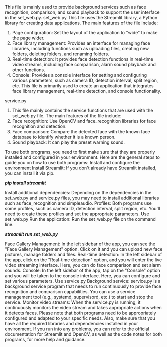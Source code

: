 This file is mainly used to provide background services such as face recognition, comparison, and sound playback to support the user interface in the set_web.py.
set_web.py
    This file uses the Streamlit library, a Python library for creating data applications. The main features of the file include:

1. Page configuration: Set the layout of the application to "wide" to make the page wider.
2. Face library management: Provides an interface for managing face libraries, including functions such as uploading files, creating new folders, deleting folders, and renaming folders.
3. Real-time detection: It provides face detection functions in real-time video streams, including face comparison, alarm sound playback and other functions.
4. Console: Provides a console interface for setting and configuring various parameters, such as camera ID, detection interval, split region, etc.
    This file is primarily used to create an application that integrates face library management, real-time detection, and console functionality.

service.py
1. This file mainly contains the service functions that are used with the set_web.py file. The main features of the file include:
2. Face recognition: Use OpenCV and face_recognition libraries for face recognition and detection.
3. Face comparison: Compare the detected face with the known face database to identify whether it is a known person.
4. Sound playback: It can play the preset warning sound.

To use both programs, you need to first make sure that they are properly installed and configured in your environment. Here are the general steps to guide you on how to use both programs:
Install and configure the environment
Install Streamlit: If you don't already have Streamlit installed, you can install it via pip.

***pip install streamlit***

Install additional dependencies: Depending on the dependencies in the set_web.py and service.py files, you may need to install additional libraries such as face_recognition and simpleaudio.
Profiles: Both programs use some profiles, such as camera ID, detection interval, split region, etc. You'll need to create these profiles and set the appropriate parameters.
Use set_web.py
Run the application: Run the set_web.py file on the command line.

***streamlit run set_web.py***

Face Gallery Management: In the left sidebar of the app, you can see the "Face Gallery Management" option. Click on it and you can upload new face pictures, manage folders and files.
Real-time detection: In the left sidebar of the app, click on the "Real-time detection" option, and you will enter the live video streaming interface. Here, you can do face comparison and set alarm sounds.
Console: In the left sidebar of the app, tap on the "Console" option and you will be taken to the console interface. Here, you can configure and set various parameters.
Use service.py
Background service: service.py is a background service program that needs to run continuously to provide face recognition and comparison capabilities. You can use a service management tool (e.g., systemd, supervisord, etc.) to start and stop the service.
Monitor video streams: When the service.py is running, it continuously monitors the video stream and takes appropriate actions when it detects faces.
Please note that both programs need to be appropriately configured and adapted to your specific needs. Also, make sure that you have all the required libraries and dependencies installed in your environment. If you run into any problems, you can refer to the official documentation for Streamlit and OpenCV, as well as the code notes for both programs, for more help and guidance.
